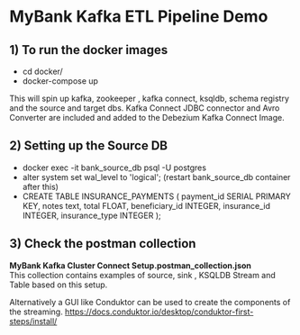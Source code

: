
# MyBank Kafka ETL Pipeline Demo

## 1) To run the docker images
  * cd docker/
  * docker-compose up  

This will spin up kafka, zookeeper , kafka connect, ksqldb, schema registry and the source and target dbs. Kafka Connect JDBC connector and Avro Converter are included and added to the Debezium Kafka Connect Image.

## 2) Setting up the Source DB
* docker exec -it bank_source_db psql -U postgres
* alter system set wal_level to 'logical';  (restart bank_source_db container after this)
* CREATE TABLE INSURANCE_PAYMENTS (
	payment_id SERIAL PRIMARY KEY,
	notes text,
	total FLOAT,
	beneficiary_id INTEGER,
	insurance_id INTEGER,
	insurance_type INTEGER	);

## 3) Check the postman collection 

**MyBank Kafka Cluster Connect Setup.postman_collection.json**  
This collection contains examples of source, sink , KSQLDB Stream and Table based on this setup. 

Alternatively a GUI like Conduktor can be used to create the components of the streaming.
https://docs.conduktor.io/desktop/conduktor-first-steps/install/
